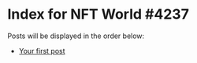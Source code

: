 # Index for NFT World #4237
Posts will be displayed in the order below:

- [Your first post](./001-first.md)


